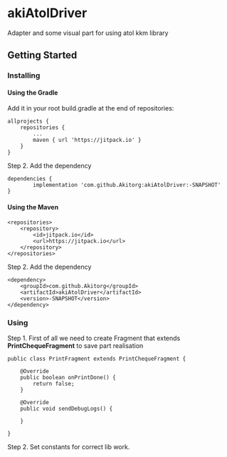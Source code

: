 # akiAtolDriver

Adapter and some visual part for using atol kkm library

## Getting Started

### Installing

#### Using the Gradle

Add it in your root build.gradle at the end of repositories:

	allprojects {
		repositories {
			...
			maven { url 'https://jitpack.io' }
		}
	}
	
Step 2. Add the dependency

	dependencies {
	        implementation 'com.github.Akitorg:akiAtolDriver:-SNAPSHOT'
	}

#### Using the Maven

	<repositories>
        <repository>
            <id>jitpack.io</id>
            <url>https://jitpack.io</url>
        </repository>
    </repositories>
    
Step 2. Add the dependency

	<dependency>
        <groupId>com.github.Akitorg</groupId>
        <artifactId>akiAtolDriver</artifactId>
        <version>-SNAPSHOT</version>
    </dependency>
    
### Using

Step 1. First of all we need to create Fragment that extends <b>PrintChequeFragment</b> to save part realisation

	public class PrintFragment extends PrintChequeFragment {
    
        @Override
        public boolean onPrintDone() {
            return false;
        }
    
        @Override
        public void sendDebugLogs() {
    
        }
    
    }
    
 Step 2. Set constants for correct lib work.  
